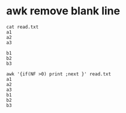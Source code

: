 # awk remove blank line 
```{bash}
cat read.txt
a1
a2
a3

b1
b2
b3

awk '{if(NF >0) print ;next }' read.txt
a1
a2
a3
b1
b2
b3
```
